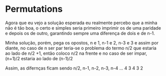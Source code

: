 # Permutations

Agora que eu vejo a solução esperada eu realmente percebo que a minha não é tão boa, o certo e simples seria primeiro imprimir os de uma paridade e depois os de outro, garantindo sempre uma diferença de dois e de n-1.

Minha solução, porém, pega os opostos, n e 1, n-1 e 2, n-3 e 3 e assim por diante, no caso de n ser par teria-se o problema do termo n/2 que estaria ao lado de n/2 +1, então coloco n/2 na frente e no caso de ser impar, (n+1)/2 estaria ao lado de (n-1)/2

Assim, as difernças ficam sendo n/2, n-1, n-2, n-3, n-4 ... 4 3 4 3 2
